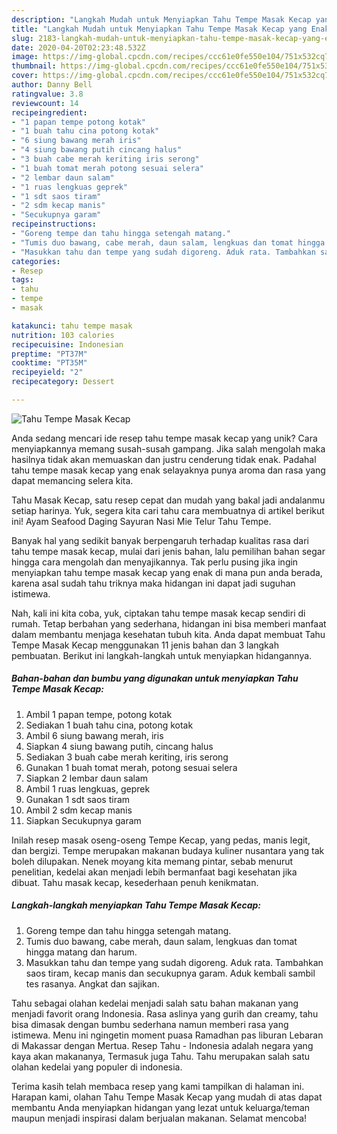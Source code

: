 ```yaml
---
description: "Langkah Mudah untuk Menyiapkan Tahu Tempe Masak Kecap yang Enak Banget"
title: "Langkah Mudah untuk Menyiapkan Tahu Tempe Masak Kecap yang Enak Banget"
slug: 2183-langkah-mudah-untuk-menyiapkan-tahu-tempe-masak-kecap-yang-enak-banget
date: 2020-04-20T02:23:48.532Z
image: https://img-global.cpcdn.com/recipes/ccc61e0fe550e104/751x532cq70/tahu-tempe-masak-kecap-foto-resep-utama.jpg
thumbnail: https://img-global.cpcdn.com/recipes/ccc61e0fe550e104/751x532cq70/tahu-tempe-masak-kecap-foto-resep-utama.jpg
cover: https://img-global.cpcdn.com/recipes/ccc61e0fe550e104/751x532cq70/tahu-tempe-masak-kecap-foto-resep-utama.jpg
author: Danny Bell
ratingvalue: 3.8
reviewcount: 14
recipeingredient:
- "1 papan tempe potong kotak"
- "1 buah tahu cina potong kotak"
- "6 siung bawang merah iris"
- "4 siung bawang putih cincang halus"
- "3 buah cabe merah keriting iris serong"
- "1 buah tomat merah potong sesuai selera"
- "2 lembar daun salam"
- "1 ruas lengkuas geprek"
- "1 sdt saos tiram"
- "2 sdm kecap manis"
- "Secukupnya garam"
recipeinstructions:
- "Goreng tempe dan tahu hingga setengah matang."
- "Tumis duo bawang, cabe merah, daun salam, lengkuas dan tomat hingga matang dan harum."
- "Masukkan tahu dan tempe yang sudah digoreng. Aduk rata. Tambahkan saos tiram, kecap manis dan secukupnya garam. Aduk kembali sambil tes rasanya. Angkat dan sajikan."
categories:
- Resep
tags:
- tahu
- tempe
- masak

katakunci: tahu tempe masak 
nutrition: 103 calories
recipecuisine: Indonesian
preptime: "PT37M"
cooktime: "PT35M"
recipeyield: "2"
recipecategory: Dessert

---
```



![Tahu Tempe Masak Kecap](https://img-global.cpcdn.com/recipes/ccc61e0fe550e104/751x532cq70/tahu-tempe-masak-kecap-foto-resep-utama.jpg)

Anda sedang mencari ide resep tahu tempe masak kecap yang unik? Cara menyiapkannya memang susah-susah gampang. Jika salah mengolah maka hasilnya tidak akan memuaskan dan justru cenderung tidak enak. Padahal tahu tempe masak kecap yang enak selayaknya punya aroma dan rasa yang dapat memancing selera kita.

Tahu Masak Kecap, satu resep cepat dan mudah yang bakal jadi andalanmu setiap harinya. Yuk, segera kita cari tahu cara membuatnya di artikel berikut ini! Ayam Seafood Daging Sayuran Nasi Mie Telur Tahu Tempe.

Banyak hal yang sedikit banyak berpengaruh terhadap kualitas rasa dari tahu tempe masak kecap, mulai dari jenis bahan, lalu pemilihan bahan segar hingga cara mengolah dan menyajikannya. Tak perlu pusing jika ingin menyiapkan tahu tempe masak kecap yang enak di mana pun anda berada, karena asal sudah tahu triknya maka hidangan ini dapat jadi suguhan istimewa.


Nah, kali ini kita coba, yuk, ciptakan tahu tempe masak kecap sendiri di rumah. Tetap berbahan yang sederhana, hidangan ini bisa memberi manfaat dalam membantu menjaga kesehatan tubuh kita. Anda dapat membuat Tahu Tempe Masak Kecap menggunakan 11 jenis bahan dan 3 langkah pembuatan. Berikut ini langkah-langkah untuk menyiapkan hidangannya.

<!--inarticleads1-->

##### Bahan-bahan dan bumbu yang digunakan untuk menyiapkan Tahu Tempe Masak Kecap:

1. Ambil 1 papan tempe, potong kotak
1. Sediakan 1 buah tahu cina, potong kotak
1. Ambil 6 siung bawang merah, iris
1. Siapkan 4 siung bawang putih, cincang halus
1. Sediakan 3 buah cabe merah keriting, iris serong
1. Gunakan 1 buah tomat merah, potong sesuai selera
1. Siapkan 2 lembar daun salam
1. Ambil 1 ruas lengkuas, geprek
1. Gunakan 1 sdt saos tiram
1. Ambil 2 sdm kecap manis
1. Siapkan Secukupnya garam


Inilah resep masak oseng-oseng Tempe Kecap, yang pedas, manis legit, dan bergizi. Tempe merupakan makanan budaya kuliner nusantara yang tak boleh dilupakan. Nenek moyang kita memang pintar, sebab menurut penelitian, kedelai akan menjadi lebih bermanfaat bagi kesehatan jika dibuat. Tahu masak kecap, kesederhaan penuh kenikmatan. 

<!--inarticleads2-->

##### Langkah-langkah menyiapkan Tahu Tempe Masak Kecap:

1. Goreng tempe dan tahu hingga setengah matang.
1. Tumis duo bawang, cabe merah, daun salam, lengkuas dan tomat hingga matang dan harum.
1. Masukkan tahu dan tempe yang sudah digoreng. Aduk rata. Tambahkan saos tiram, kecap manis dan secukupnya garam. Aduk kembali sambil tes rasanya. Angkat dan sajikan.


Tahu sebagai olahan kedelai menjadi salah satu bahan makanan yang menjadi favorit orang Indonesia. Rasa aslinya yang gurih dan creamy, tahu bisa dimasak dengan bumbu sederhana namun memberi rasa yang istimewa. Menu ini ngingetin moment puasa Ramadhan pas liburan Lebaran di Makassar dengan Mertua. Resep Tahu - Indonesia adalah negara yang kaya akan makananya, Termasuk juga Tahu. Tahu merupakan salah satu olahan kedelai yang populer di indonesia. 

Terima kasih telah membaca resep yang kami tampilkan di halaman ini. Harapan kami, olahan Tahu Tempe Masak Kecap yang mudah di atas dapat membantu Anda menyiapkan hidangan yang lezat untuk keluarga/teman maupun menjadi inspirasi dalam berjualan makanan. Selamat mencoba!
